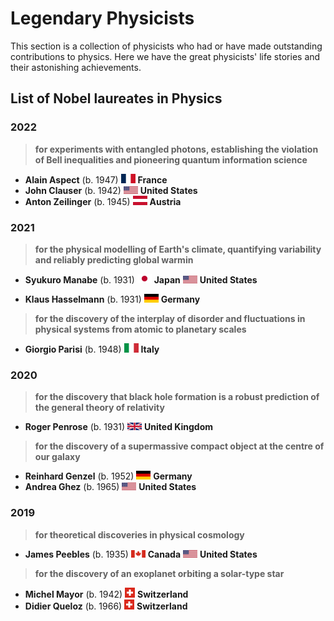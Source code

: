 # Legendary Physicists

This section is a collection of physicists who had or have made outstanding contributions to physics. Here we have the great physicists' life stories and their astonishing achievements.

## **List of Nobel laureates in Physics**

### **2022** 

>  **for experiments with entangled photons, establishing the violation of Bell inequalities and pioneering quantum information science**

   - **Alain Aspect** (b. 1947)        ![Nationality](/images/Flag_of_France.svg.png)  **France** 
   - **John Clauser** (b. 1942)        ![Nationality](/images/23px-Flag_of_the_United_States.svg.png)  **United States**
   - **Anton Zeilinger** (b. 1945)     ![Nationality](/images/Flag_of_Austria.svg.png)  **Austria**
   
### **2021** 

>  **for the physical modelling of Earth's climate, quantifying variability and reliably predicting global warmin**

   - **Syukuro Manabe** (b. 1931)        ![Nationality](/images/Flag_of_Japan.svg.png)  **Japan** ![FisicalLab](/images/23px-Flag_of_the_United_States.svg.png) **United States**
   
   - **Klaus Hasselmann** (b. 1931)        ![Nationality](/images/23px-Flag_of_Germany.svg.png)  **Germany**

>  **for the discovery of the interplay of disorder and fluctuations in physical systems from atomic to planetary scales**

   - **Giorgio Parisi** (b. 1948)     ![Nationality](/images/Flag_of_Italy.svg.png)  **Italy**

### **2020** 

>  **for the discovery that black hole formation is a robust prediction of the general theory of relativity**

   - **Roger Penrose** (b. 1931)        ![Nationality](/images/Flag_of_the_United_Kingdom.svg.png)  **United Kingdom**
   
>  **for the discovery of a supermassive compact object at the centre of our galaxy**

   - **Reinhard Genzel** (b. 1952)     ![Nationality](/images/23px-Flag_of_Germany.svg.png)  **Germany**
   - **Andrea Ghez** (b. 1965)        ![Nationality](/images/23px-Flag_of_the_United_States.svg.png) **United States**

### **2019** 

>  **for theoretical discoveries in physical cosmology**

   - **James Peebles** (b. 1935)        ![Nationality](/images/Flag_of_Canada_(Pantone).svg.png)  **Canada** ![FisicalLab](/images/23px-Flag_of_the_United_States.svg.png) **United States**
   
>  **for the discovery of an exoplanet orbiting a solar-type star**

   - **Michel Mayor** (b. 1942)     ![Nationality](/images/Flag_of_Switzerland_(Pantone).svg.png)  **Switzerland**
   - **Didier Queloz** (b. 1966)        ![Nationality](/images/Flag_of_Switzerland_(Pantone).svg.png) **Switzerland**
